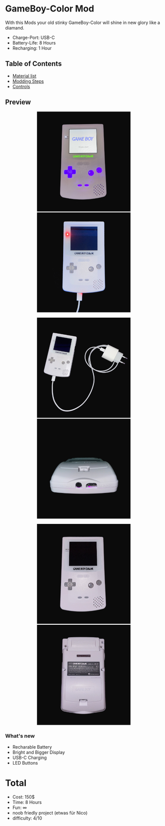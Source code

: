 # GameBoy-Color Mod

With this Mods your old stinky GameBoy-Color will shine in new glory like a diamand.

- Charge-Port: USB-C
- Battery-Life: 8 Hours
- Recharging: 1 Hour


## Table of Contents

- [Material list](docs/materials.md)
- [Modding Steps](docs/steps.md)
- [Controls](docs/controls.md)


## Preview

<p align="center">
    <img src="images/gbc_on.jpg" alt="GameBoy" width="300"/>
    <img src="images/gbc_charging.jpg" alt="GameBoy" width="300"/>
</p>
<p align="center">
    <img src="images/gbc_charger.jpg" alt="GameBoy_charger" width="300"/>
    <img src="images/gbc_chargingport.jpg" alt="GameBoy_f" width="300"/>
</p>
<p align="center">
    <img src="images/gbc_front.jpg" alt="GameBoy_front" width="300"/>
    <img src="images/gbc_back.jpg" alt="GameBoy_back" width="300"/>
</p>

### What's new
- Recharable Battery
- Bright and Bigger Display
- USB-C Charging
- LED Buttons


# Total  
- Cost: 150$
- Time: 8 Hours 
- Fun: ∞
- noob friedly project (etwas für Nico)
- difficulty: 4/10


